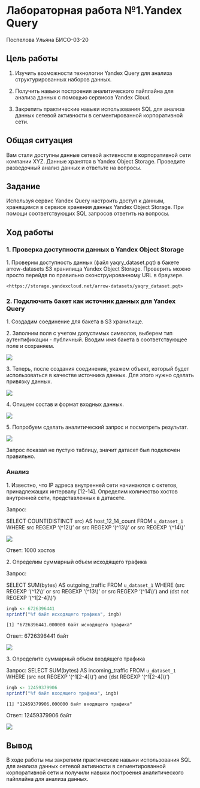 # Лабораторная работа №1.Yandex Query
Поспелова Ульяна БИСО-03-20

## Цель работы

1.  Изучить возможности технологии Yandex Query для анализа
    структурированных наборов данных.

2.  Получить навыки построения аналитического пайплайна для анализа
    данных с помощью сервисов Yandex Cloud.

3.  Закрепить практические навыки использования SQL для анализа данных
    сетевой активности в сегментированной корпоративной сети.

## Общая ситуация

Вам стали доступны данные сетевой активности в корпоративной сети
компании XYZ. Данные хранятся в Yandex Object Storage. Проведите
разведочный анализ данных и ответьте на вопросы.

## Задание

Используя сервис Yandex Query настроить доступ к данным, хранящимся в
сервисе хранения данных Yandex Object Storage. При помощи
соответствующих SQL запросов ответить на вопросы.

## Ход работы

### 1. Проверка доступности данных в Yandex Object Storage

1\. Проверим доступность данных (файл yaqry_dataset.pqt) в бакете
arrow-datasets S3 хранилища Yandex Object Storage. Проверить можно
просто перейдя по правильно сконструированному URL в браузере.

    <https://storage.yandexcloud.net/arrow-datasets/yaqry_dataset.pqt>

### 2. Подключить бакет как источник данных для Yandex Query

1\. Создадим соединение для бакета в S3 хранилище.

2\. Заполним поля с учетом допустимых символов, выберем тип
аутентификации - публичный. Вводим имя бакета в соответствующее поле и
сохраняем.

![](PNGs/pic_1.png)

3\. Теперь, после создания соединения, укажем объект, который будет
использоваться в качестве источника данных. Для этого нужно сделать
привязку данных.

![](PNGs/pic_2.png)

4\. Опишем состав и формат входных данных.

![](PNGs/pic_3.png)

5\. Попробуем сделать аналитический запрос и посмотреть результат.

![](PNGs/pic_4.png)

Запрос показал не пустую таблицу, значит датасет был подключен
правильно.

### Анализ

1\. Известно, что IP адреса внутренней сети начинаются с октетов,
принадлежащих интервалу \[12-14\]. Определим количество хостов
внутренней сети, представленных в датасете.

Запрос:

SELECT COUNT(DISTINCT src) AS host_12_14_count FROM `u_dataset_1` WHERE
src REGEXP ‘(^12\\)’ or src REGEXP ‘(^13\\)’ or src REGEXP ‘(^14\\)’

![](PNGs/pic_5.png)

Ответ: 1000 хостов

2\. Определим суммарный объем исходящего трафика

Запрос:

SELECT SUM(bytes) AS outgoing_traffic FROM `u_dataset_1` WHERE (src
REGEXP ‘(^12\\)’ or src REGEXP ‘(^13\\)’ or src REGEXP ‘(^14\\)’) and
(dst not REGEXP ‘(^1\[2-4\]\\)’)

``` r
ingb <- 6726396441
sprintf("%f байт исходящего трафика", ingb)
```

    [1] "6726396441.000000 байт исходящего трафика"

Ответ: 6726396441 байт

![](PNGs/pic_6.png)

3\. Определите суммарный объем входящего трафика

Запрос: SELECT SUM(bytes) AS incoming_traffic FROM `u_dataset_1` WHERE
(src not REGEXP ‘(^1\[2-4\]\\)’) and (dst REGEXP ‘(^1\[2-4\]\\)’)

``` r
ingb <- 12459379906
sprintf("%f байт входящего трафика", ingb)
```

    [1] "12459379906.000000 байт входящего трафика"

Ответ: 12459379906 байт

![](PNGs/pic_7.png)

## Вывод

В ходе работы мы закрепили практические навыки использования SQL для
анализа данных сетевой активности в сегментированной корпоративной сети
и получили навыки построения аналитического пайплайна для анализа
данных.
